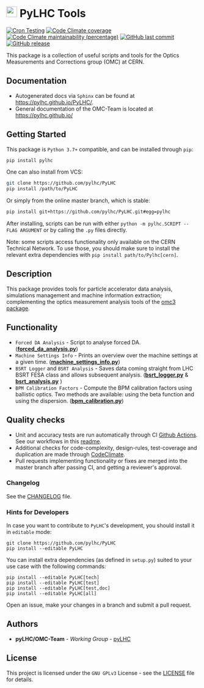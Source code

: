 # <img src="https://twiki.cern.ch/twiki/pub/BEABP/Logos/OMC_logo.png" height="28"> PyLHC Tools

[![Cron Testing](https://github.com/pylhc/PyLHC/workflows/Cron%20Testing/badge.svg)](https://github.com/pylhc/PyLHC/actions?query=workflow%3A%22Cron+Testing%22)
[![Code Climate coverage](https://img.shields.io/codeclimate/coverage/pylhc/PyLHC.svg?style=popout)](https://codeclimate.com/github/pylhc/PyLHC)
[![Code Climate maintainability (percentage)](https://img.shields.io/codeclimate/maintainability-percentage/pylhc/PyLHC.svg?style=popout)](https://codeclimate.com/github/pylhc/PyLHC)
[![GitHub last commit](https://img.shields.io/github/last-commit/pylhc/PyLHC.svg?style=popout)](https://github.com/pylhc/PyLHC/)
[![GitHub release](https://img.shields.io/github/release/pylhc/PyLHC.svg?style=popout)](https://github.com/pylhc/PyLHC/)

This package is a collection of useful scripts and tools for the Optics Measurements and Corrections group (OMC) at CERN.

## Documentation

- Autogenerated docs via `Sphinx` can be found at <https://pylhc.github.io/PyLHC/>.
- General documentation of the OMC-Team is located at <https://pylhc.github.io/>

## Getting Started

This package is `Python 3.7+` compatible, and can be installed through `pip`:
```bash
pip install pylhc
```

One can also install from VCS:
```bash
git clone https://github.com/pylhc/PyLHC
pip install /path/to/PyLHC
```

Or simply from the online master branch, which is stable:
```bash
pip install git+https://github.com/pylhc/PyLHC.git#egg=pylhc
```

After installing, scripts can be run with either `python -m pylhc.SCRIPT --FLAG ARGUMENT` or by calling the `.py` files directly.

Note: some scripts access functionality only available on the CERN Technical Network.
To use those, you should make sure to install the relevant extra dependencies with `pip install path/to/Pylhc[cern]`.

## Description

This package provides tools for particle accelerator data analysis, simulations management and machine information extraction; complementing the optics measurement analysis tools of the [omc3 package](https://github.com/pylhc/omc3).

## Functionality

- `Forced DA Analysis` - Script to analyse forced DA. ([**forced_da_analysis.py**](pylhc/forced_da_analysis.py))
- `Machine Settings Info` - Prints an overview over the machine settings at a given time. ([**machine_settings_info.py**](pylhc/machine_settings_info.py))
- `BSRT Logger` and `BSRT Analysis` - Saves data coming straight from LHC BSRT FESA class and allows subsequent analysis. ([**bsrt_logger.py**](pylhc/bsrt_logger.py) & [**bsrt_analysis.py**](pylhc/bsrt_analysis.py) )
- `BPM Calibration Factors` - Compute the BPM calibration factors using ballistic optics. Two methods are available: using the beta function and using the dispersion. ([**bpm_calibration.py**](pylhc/bpm_calibration.py))

## Quality checks

- Unit and accuracy tests are run automatically through CI [Github Actions](https://github.com/pylhc/PyLHC/actions). See our workflows in this [readme](.github/workflows/README.md).
- Additional checks for code-complexity, design-rules, test-coverage and duplication are made through [CodeClimate](https://codeclimate.com/github/pylhc/PyLHC).
- Pull requests implementing functionality or fixes are merged into the master branch after passing CI, and getting a reviewer's approval.

### Changelog

See the [CHANGELOG](CHANGELOG.md) file.

### Hints for Developers

In case you want to contribute to `PyLHC`'s development, you should install it in `editable` mode:
```
git clone https://github.com/pylhc/PyLHC
pip install --editable PyLHC
```

You can install extra dependencies (as defined in `setup.py`) suited to your use case with the following commands:
```
pip install --editable PyLHC[tech]
pip install --editable PyLHC[test]
pip install --editable PyLHC[test,doc]
pip install --editable PyLHC[all]
```

Open an issue, make your changes in a branch and submit a pull request.

## Authors

* **pyLHC/OMC-Team** - *Working Group* - [pyLHC](https://github.com/orgs/pylhc/teams/omc-team)

## License

This project is licensed under the `GNU GPLv3` License - see the [LICENSE](LICENSE) file for details.
